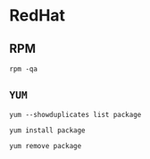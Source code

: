 # RedHat

## RPM

`rpm -qa`

## `YUM`

`yum --showduplicates list package`

`yum install package`

`yum remove package`


